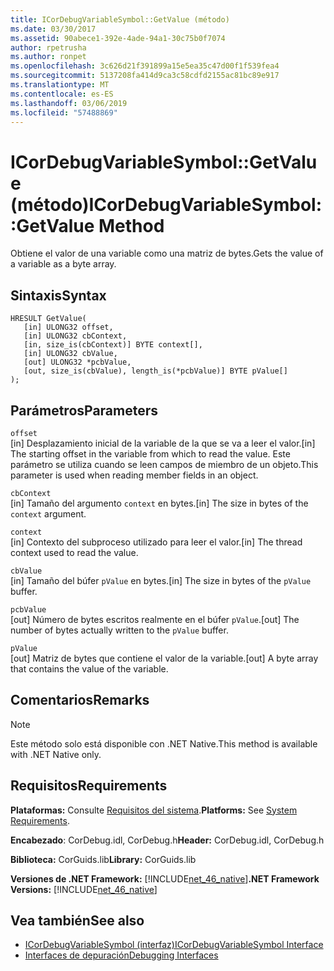 ```yaml
---
title: ICorDebugVariableSymbol::GetValue (método)
ms.date: 03/30/2017
ms.assetid: 90abece1-392e-4ade-94a1-30c75b0f7074
author: rpetrusha
ms.author: ronpet
ms.openlocfilehash: 3c626d21f391899a15e5ea35c47d00f1f539fea4
ms.sourcegitcommit: 5137208fa414d9ca3c58cdfd2155ac81bc89e917
ms.translationtype: MT
ms.contentlocale: es-ES
ms.lasthandoff: 03/06/2019
ms.locfileid: "57488869"
---
```

# <a name="icordebugvariablesymbolgetvalue-method"></a><span data-ttu-id="27aa0-102">ICorDebugVariableSymbol::GetValue (método)</span><span class="sxs-lookup"><span data-stu-id="27aa0-102">ICorDebugVariableSymbol::GetValue Method</span></span>
<span data-ttu-id="27aa0-103">Obtiene el valor de una variable como una matriz de bytes.</span><span class="sxs-lookup"><span data-stu-id="27aa0-103">Gets the value of a variable as a byte array.</span></span>  
  
## <a name="syntax"></a><span data-ttu-id="27aa0-104">Sintaxis</span><span class="sxs-lookup"><span data-stu-id="27aa0-104">Syntax</span></span>  
  
```  
HRESULT GetValue(  
   [in] ULONG32 offset,  
   [in] ULONG32 cbContext,  
   [in, size_is(cbContext)] BYTE context[],  
   [in] ULONG32 cbValue,  
   [out] ULONG32 *pcbValue,  
   [out, size_is(cbValue), length_is(*pcbValue)] BYTE pValue[]  
);  
```  
  
## <a name="parameters"></a><span data-ttu-id="27aa0-105">Parámetros</span><span class="sxs-lookup"><span data-stu-id="27aa0-105">Parameters</span></span>  
 `offset`  
 <span data-ttu-id="27aa0-106">[in] Desplazamiento inicial de la variable de la que se va a leer el valor.</span><span class="sxs-lookup"><span data-stu-id="27aa0-106">[in] The starting offset in the variable from which to read the value.</span></span> <span data-ttu-id="27aa0-107">Este parámetro se utiliza cuando se leen campos de miembro de un objeto.</span><span class="sxs-lookup"><span data-stu-id="27aa0-107">This parameter is used when reading member fields in an object.</span></span>  
  
 `cbContext`  
 <span data-ttu-id="27aa0-108">[in] Tamaño del argumento `context` en bytes.</span><span class="sxs-lookup"><span data-stu-id="27aa0-108">[in] The size in bytes of the `context` argument.</span></span>  
  
 `context`  
 <span data-ttu-id="27aa0-109">[in] Contexto del subproceso utilizado para leer el valor.</span><span class="sxs-lookup"><span data-stu-id="27aa0-109">[in] The thread context used to read the value.</span></span>  
  
 `cbValue`  
 <span data-ttu-id="27aa0-110">[in] Tamaño del búfer `pValue` en bytes.</span><span class="sxs-lookup"><span data-stu-id="27aa0-110">[in] The size in bytes of the `pValue` buffer.</span></span>  
  
 `pcbValue`  
 <span data-ttu-id="27aa0-111">[out] Número de bytes escritos realmente en el búfer `pValue`.</span><span class="sxs-lookup"><span data-stu-id="27aa0-111">[out] The number of bytes actually written to the `pValue` buffer.</span></span>  
  
 `pValue`  
 <span data-ttu-id="27aa0-112">[out] Matriz de bytes que contiene el valor de la variable.</span><span class="sxs-lookup"><span data-stu-id="27aa0-112">[out] A byte array that contains the value of the variable.</span></span>  
  
## <a name="remarks"></a><span data-ttu-id="27aa0-113">Comentarios</span><span class="sxs-lookup"><span data-stu-id="27aa0-113">Remarks</span></span>  
  
> [!NOTE]
>  <span data-ttu-id="27aa0-114">Este método solo está disponible con .NET Native.</span><span class="sxs-lookup"><span data-stu-id="27aa0-114">This method is available with .NET Native only.</span></span>  
  
## <a name="requirements"></a><span data-ttu-id="27aa0-115">Requisitos</span><span class="sxs-lookup"><span data-stu-id="27aa0-115">Requirements</span></span>  
 <span data-ttu-id="27aa0-116">**Plataformas:** Consulte [Requisitos del sistema](../../../../docs/framework/get-started/system-requirements.md).</span><span class="sxs-lookup"><span data-stu-id="27aa0-116">**Platforms:** See [System Requirements](../../../../docs/framework/get-started/system-requirements.md).</span></span>  
  
 <span data-ttu-id="27aa0-117">**Encabezado**: CorDebug.idl, CorDebug.h</span><span class="sxs-lookup"><span data-stu-id="27aa0-117">**Header:** CorDebug.idl, CorDebug.h</span></span>  
  
 <span data-ttu-id="27aa0-118">**Biblioteca:** CorGuids.lib</span><span class="sxs-lookup"><span data-stu-id="27aa0-118">**Library:** CorGuids.lib</span></span>  
  
 <span data-ttu-id="27aa0-119">**Versiones de .NET Framework:** [!INCLUDE[net_46_native](../../../../includes/net-46-native-md.md)]</span><span class="sxs-lookup"><span data-stu-id="27aa0-119">**.NET Framework Versions:** [!INCLUDE[net_46_native](../../../../includes/net-46-native-md.md)]</span></span>  
  
## <a name="see-also"></a><span data-ttu-id="27aa0-120">Vea también</span><span class="sxs-lookup"><span data-stu-id="27aa0-120">See also</span></span>
- [<span data-ttu-id="27aa0-121">ICorDebugVariableSymbol (interfaz)</span><span class="sxs-lookup"><span data-stu-id="27aa0-121">ICorDebugVariableSymbol Interface</span></span>](../../../../docs/framework/unmanaged-api/debugging/icordebugvariablesymbol-interface.md)
- [<span data-ttu-id="27aa0-122">Interfaces de depuración</span><span class="sxs-lookup"><span data-stu-id="27aa0-122">Debugging Interfaces</span></span>](../../../../docs/framework/unmanaged-api/debugging/debugging-interfaces.md)
